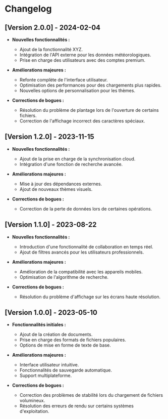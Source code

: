 # Changelog

## [Version 2.0.0] - 2024-02-04
- **Nouvelles fonctionnalités :**
  - Ajout de la fonctionnalité XYZ.
  - Intégration de l'API externe pour les données météorologiques.
  - Prise en charge des utilisateurs avec des comptes premium.

- **Améliorations majeures :**
  - Refonte complète de l'interface utilisateur.
  - Optimisation des performances pour des chargements plus rapides.
  - Nouvelles options de personnalisation pour les thèmes.

- **Corrections de bogues :**
  - Résolution du problème de plantage lors de l'ouverture de certains fichiers.
  - Correction de l'affichage incorrect des caractères spéciaux.

## [Version 1.2.0] - 2023-11-15
- **Nouvelles fonctionnalités :**
  - Ajout de la prise en charge de la synchronisation cloud.
  - Intégration d'une fonction de recherche avancée.

- **Améliorations majeures :**
  - Mise à jour des dépendances externes.
  - Ajout de nouveaux thèmes visuels.

- **Corrections de bogues :**
  - Correction de la perte de données lors de certaines opérations.

## [Version 1.1.0] - 2023-08-22
- **Nouvelles fonctionnalités :**
  - Introduction d'une fonctionnalité de collaboration en temps réel.
  - Ajout de filtres avancés pour les utilisateurs professionnels.

- **Améliorations majeures :**
  - Amélioration de la compatibilité avec les appareils mobiles.
  - Optimisation de l'algorithme de recherche.

- **Corrections de bogues :**
  - Résolution du problème d'affichage sur les écrans haute résolution.

## [Version 1.0.0] - 2023-05-10
- **Fonctionnalités initiales :**
  - Ajout de la création de documents.
  - Prise en charge des formats de fichiers populaires.
  - Options de mise en forme de texte de base.

- **Améliorations majeures :**
  - Interface utilisateur intuitive.
  - Fonctionnalités de sauvegarde automatique.
  - Support multiplateforme.

- **Corrections de bogues :**
  - Correction des problèmes de stabilité lors du chargement de fichiers volumineux.
  - Résolution des erreurs de rendu sur certains systèmes d'exploitation.

